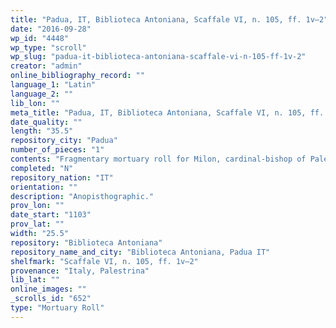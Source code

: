 ```yaml
---
title: "Padua, IT, Biblioteca Antoniana, Scaffale VI, n. 105, ff. 1v–2"
date: "2016-09-28"
wp_id: "4448"
wp_type: "scroll"
wp_slug: "padua-it-biblioteca-antoniana-scaffale-vi-n-105-ff-1v-2"
creator: "admin"
online_bibliography_record: ""
language_1: "Latin"
language_2: ""
lib_lon: ""
meta_title: "Padua, IT, Biblioteca Antoniana, Scaffale VI, n. 105, ff. 1v–2"
date_quality: ""
length: "35.5"
repository_city: "Padua"
number_of_pieces: "1"
contents: "Fragmentary mortuary roll for Milon, cardinal-bishop of Palestrina."
completed: "N"
repository_nation: "IT"
orientation: ""
description: "Anopisthographic."
prov_lon: ""
date_start: "1103"
prov_lat: ""
width: "25.5"
repository: "Biblioteca Antoniana"
repository_name_and_city: "Biblioteca Antoniana, Padua IT"
shelfmark: "Scaffale VI, n. 105, ff. 1v–2"
provenance: "Italy, Palestrina"
lib_lat: ""
online_images: ""
_scrolls_id: "652"
type: "Mortuary Roll"
---
```



